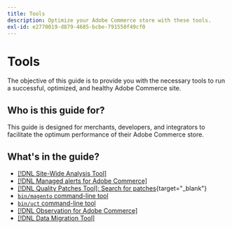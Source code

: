 ```yaml
---
title: Tools
description: Optimize your Adobe Commerce store with these tools.
exl-id: e2770019-d879-4685-bcbe-791550f49cf0
---
```

# Tools

The objective of this guide is to provide you with the necessary tools to run a successful, optimized, and healthy Adobe Commerce site. 

## Who is this guide for?

This guide is designed for merchants, developers, and integrators to facilitate the optimum performance of their Adobe Commerce store.

## What's in the guide?

*  [[!DNL Site-Wide Analysis Tool]](../tools/site-wide-analysis-tool/intro.md)
*  [[!DNL Managed alerts for Adobe Commerce]](../tools/managed-alerts-for-adobe-commerce/managed-alerts-for-magento-commerce.md) 
*  [[!DNL Quality Patches Tool]: Search for patches](https://experienceleague.adobe.com/tools/commerce-quality-patches/index.html){target="_blank"}
*  [`bin/magento` command-line tool](reference/commerce-on-premises.md)
*  [`bin/uct` command-line tool](reference/commerce-on-premises.md)
*  [[!DNL Observation for Adobe Commerce]](../tools/observation-for-adobe-commerce/intro.md)
*  [[!DNL Data Migration Tool]](data-migration-tool/how-migration-works.md)

